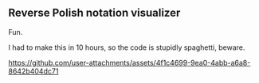 ## Reverse Polish notation visualizer

Fun.

I had to make this in 10 hours, so the code is stupidly spaghetti, beware.

https://github.com/user-attachments/assets/4f1c4699-9ea0-4abb-a6a8-8642b404dc71
